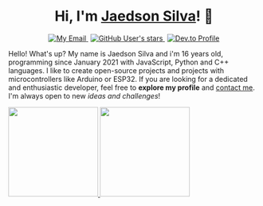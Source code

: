 <h1 align="center">Hi, I'm <a href="https://instagram.com/jaedsonpys">Jaedson Silva</a>! 👋</h1>

<p align="center">
    <a href="mailto:jaedson.dev@proton.me">
       <img alt="My Email" src="https://img.shields.io/static/v1?label=Email&message=Contact me!&color=green&logo=dev.to">
    </a>
    <a href="" style="margin-right: 5px; margin-left: 5px">
       <img alt="GitHub User's stars" src="https://img.shields.io/github/stars/jaedsonpys?style=social">
    </a>
    <a href="https://dev.to/jaedsonpys">
       <img alt="Dev.to Profile" src="https://img.shields.io/static/v1?label=DEV.to&message=Read Articles&color=green&logo=dev.to">
    </a>
</p>

Hello! What's up? My name is Jaedson Silva and i'm 16 years old, programming since January 2021 with JavaScript, Python and C++ languages. I like to create open-source projects and projects with microcontrollers like Arduino or ESP32. If you are looking for a dedicated and enthusiastic developer, feel free to **explore my profile** and [contact me](mailto:jaedson.dev@proton.me). I'm always open to new _ideas and challenges_!

<a href="https://github.com/jaedsonpys">
    <img height="180em" src="https://github-readme-stats-sigma-five.vercel.app/api/top-langs/?username=jaedsonpys&theme=radical&layout=compact" />
    <img height="180em" src="https://github-readme-streak-stats.herokuapp.com/?user=jaedsonpys&theme=radical&hide_border=false"/>
</a>
